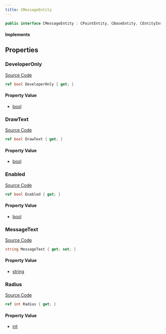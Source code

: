 ```yaml
---
title: CMessageEntity
---
```


```csharp
public interface CMessageEntity : CPointEntity, CBaseEntity, CEntityInstance, ISchemaClass<CEntityInstance>, ISchemaClass<CBaseEntity>, ISchemaClass<CPointEntity>, ISchemaClass<CMessageEntity>, ISchemaField, ISchemaClass, INativeHandle
```

#### Implements

## Properties

### DeveloperOnly

[Source Code](https://github.com/swiftly-solution/swiftlys2/blob/main/managed/src/SwiftlyS2.Generated/Schemas/Interfaces/CMessageEntity.cs#L23)

```csharp
ref bool DeveloperOnly { get; }
```

#### Property Value

- [bool](https://learn.microsoft.com/dotnet/api/system.boolean)

### DrawText

[Source Code](https://github.com/swiftly-solution/swiftlys2/blob/main/managed/src/SwiftlyS2.Generated/Schemas/Interfaces/CMessageEntity.cs#L21)

```csharp
ref bool DrawText { get; }
```

#### Property Value

- [bool](https://learn.microsoft.com/dotnet/api/system.boolean)

### Enabled

[Source Code](https://github.com/swiftly-solution/swiftlys2/blob/main/managed/src/SwiftlyS2.Generated/Schemas/Interfaces/CMessageEntity.cs#L25)

```csharp
ref bool Enabled { get; }
```

#### Property Value

- [bool](https://learn.microsoft.com/dotnet/api/system.boolean)

### MessageText

[Source Code](https://github.com/swiftly-solution/swiftlys2/blob/main/managed/src/SwiftlyS2.Generated/Schemas/Interfaces/CMessageEntity.cs#L19)

```csharp
string MessageText { get; set; }
```

#### Property Value

- [string](https://learn.microsoft.com/dotnet/api/system.string)

### Radius

[Source Code](https://github.com/swiftly-solution/swiftlys2/blob/main/managed/src/SwiftlyS2.Generated/Schemas/Interfaces/CMessageEntity.cs#L17)

```csharp
ref int Radius { get; }
```

#### Property Value

- [int](https://learn.microsoft.com/dotnet/api/system.int32)

